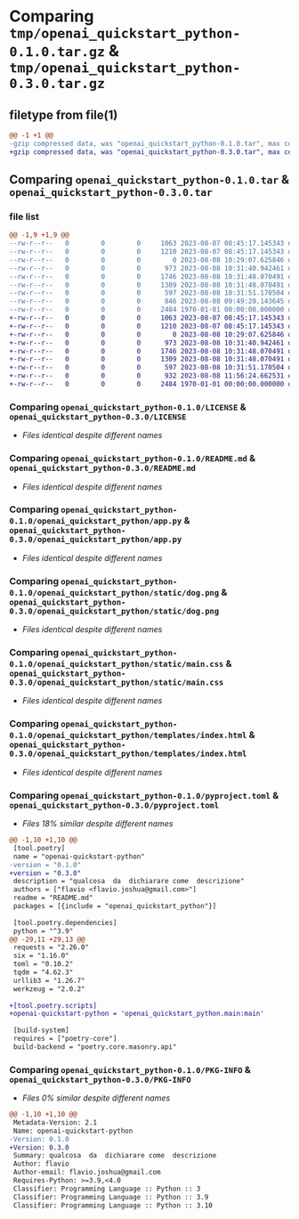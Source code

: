 # Comparing `tmp/openai_quickstart_python-0.1.0.tar.gz` & `tmp/openai_quickstart_python-0.3.0.tar.gz`

## filetype from file(1)

```diff
@@ -1 +1 @@
-gzip compressed data, was "openai_quickstart_python-0.1.0.tar", max compression
+gzip compressed data, was "openai_quickstart_python-0.3.0.tar", max compression
```

## Comparing `openai_quickstart_python-0.1.0.tar` & `openai_quickstart_python-0.3.0.tar`

### file list

```diff
@@ -1,9 +1,9 @@
--rw-r--r--   0        0        0     1063 2023-08-07 08:45:17.145343 openai_quickstart_python-0.1.0/LICENSE
--rw-r--r--   0        0        0     1210 2023-08-07 08:45:17.145343 openai_quickstart_python-0.1.0/README.md
--rw-r--r--   0        0        0        0 2023-08-08 10:29:07.625846 openai_quickstart_python-0.1.0/openai_quickstart_python/__init__.py
--rw-r--r--   0        0        0      973 2023-08-08 10:31:40.942461 openai_quickstart_python-0.1.0/openai_quickstart_python/app.py
--rw-r--r--   0        0        0     1746 2023-08-08 10:31:48.070491 openai_quickstart_python-0.1.0/openai_quickstart_python/static/dog.png
--rw-r--r--   0        0        0     1309 2023-08-08 10:31:48.070491 openai_quickstart_python-0.1.0/openai_quickstart_python/static/main.css
--rw-r--r--   0        0        0      597 2023-08-08 10:31:51.170504 openai_quickstart_python-0.1.0/openai_quickstart_python/templates/index.html
--rw-r--r--   0        0        0      846 2023-08-08 09:49:20.143645 openai_quickstart_python-0.1.0/pyproject.toml
--rw-r--r--   0        0        0     2484 1970-01-01 00:00:00.000000 openai_quickstart_python-0.1.0/PKG-INFO
+-rw-r--r--   0        0        0     1063 2023-08-07 08:45:17.145343 openai_quickstart_python-0.3.0/LICENSE
+-rw-r--r--   0        0        0     1210 2023-08-07 08:45:17.145343 openai_quickstart_python-0.3.0/README.md
+-rw-r--r--   0        0        0        0 2023-08-08 10:29:07.625846 openai_quickstart_python-0.3.0/openai_quickstart_python/__init__.py
+-rw-r--r--   0        0        0      973 2023-08-08 10:31:40.942461 openai_quickstart_python-0.3.0/openai_quickstart_python/app.py
+-rw-r--r--   0        0        0     1746 2023-08-08 10:31:48.070491 openai_quickstart_python-0.3.0/openai_quickstart_python/static/dog.png
+-rw-r--r--   0        0        0     1309 2023-08-08 10:31:48.070491 openai_quickstart_python-0.3.0/openai_quickstart_python/static/main.css
+-rw-r--r--   0        0        0      597 2023-08-08 10:31:51.170504 openai_quickstart_python-0.3.0/openai_quickstart_python/templates/index.html
+-rw-r--r--   0        0        0      932 2023-08-08 11:56:24.662531 openai_quickstart_python-0.3.0/pyproject.toml
+-rw-r--r--   0        0        0     2484 1970-01-01 00:00:00.000000 openai_quickstart_python-0.3.0/PKG-INFO
```

### Comparing `openai_quickstart_python-0.1.0/LICENSE` & `openai_quickstart_python-0.3.0/LICENSE`

 * *Files identical despite different names*

### Comparing `openai_quickstart_python-0.1.0/README.md` & `openai_quickstart_python-0.3.0/README.md`

 * *Files identical despite different names*

### Comparing `openai_quickstart_python-0.1.0/openai_quickstart_python/app.py` & `openai_quickstart_python-0.3.0/openai_quickstart_python/app.py`

 * *Files identical despite different names*

### Comparing `openai_quickstart_python-0.1.0/openai_quickstart_python/static/dog.png` & `openai_quickstart_python-0.3.0/openai_quickstart_python/static/dog.png`

 * *Files identical despite different names*

### Comparing `openai_quickstart_python-0.1.0/openai_quickstart_python/static/main.css` & `openai_quickstart_python-0.3.0/openai_quickstart_python/static/main.css`

 * *Files identical despite different names*

### Comparing `openai_quickstart_python-0.1.0/openai_quickstart_python/templates/index.html` & `openai_quickstart_python-0.3.0/openai_quickstart_python/templates/index.html`

 * *Files identical despite different names*

### Comparing `openai_quickstart_python-0.1.0/pyproject.toml` & `openai_quickstart_python-0.3.0/pyproject.toml`

 * *Files 18% similar despite different names*

```diff
@@ -1,10 +1,10 @@
 [tool.poetry]
 name = "openai-quickstart-python"
-version = "0.1.0"
+version = "0.3.0"
 description = "qualcosa  da  dichiarare come  descrizione"
 authors = ["flavio <flavio.joshua@gmail.com>"]
 readme = "README.md"
 packages = [{include = "openai_quickstart_python"}]
 
 [tool.poetry.dependencies]
 python = "^3.9"
@@ -29,11 +29,13 @@
 requests = "2.26.0"
 six = "1.16.0"
 toml = "0.10.2"
 tqdm = "4.62.3"
 urllib3 = "1.26.7"
 werkzeug = "2.0.2"
 
+[tool.poetry.scripts]
+openai-quickstart-python = 'openai_quickstart_python.main:main'
 
 [build-system]
 requires = ["poetry-core"]
 build-backend = "poetry.core.masonry.api"
```

### Comparing `openai_quickstart_python-0.1.0/PKG-INFO` & `openai_quickstart_python-0.3.0/PKG-INFO`

 * *Files 0% similar despite different names*

```diff
@@ -1,10 +1,10 @@
 Metadata-Version: 2.1
 Name: openai-quickstart-python
-Version: 0.1.0
+Version: 0.3.0
 Summary: qualcosa  da  dichiarare come  descrizione
 Author: flavio
 Author-email: flavio.joshua@gmail.com
 Requires-Python: >=3.9,<4.0
 Classifier: Programming Language :: Python :: 3
 Classifier: Programming Language :: Python :: 3.9
 Classifier: Programming Language :: Python :: 3.10
```


